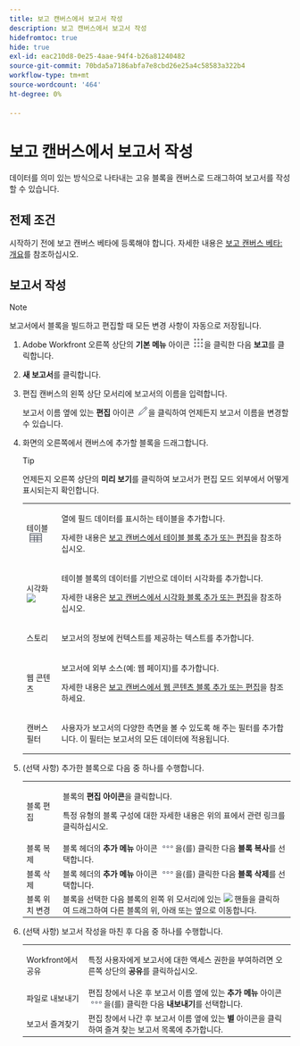 ```yaml
---
title: 보고 캔버스에서 보고서 작성
description: 보고 캔버스에서 보고서 작성
hidefromtoc: true
hide: true
exl-id: eac210d8-0e25-4aae-94f4-b26a81240482
source-git-commit: 70bda5a7186abfa7e8cbd26e25a4c58583a322b4
workflow-type: tm+mt
source-wordcount: '464'
ht-degree: 0%

---
```


# 보고 캔버스에서 보고서 작성

데이터를 의미 있는 방식으로 나타내는 고유 블록을 캔버스로 드래그하여 보고서를 작성할 수 있습니다.

## 전제 조건

시작하기 전에 보고 캔버스 베타에 등록해야 합니다. 자세한 내용은 [보고 캔버스 베타: 개요](/help/quicksilver/product-announcements/betas/canvas-dashboards-beta/reporting-canvas-beta-overview.md)를 참조하십시오.

## 보고서 작성

>[!NOTE]
>
>보고서에서 블록을 빌드하고 편집할 때 모든 변경 사항이 자동으로 저장됩니다.

1. Adobe Workfront 오른쪽 상단의 **기본 메뉴** 아이콘 ![기본 메뉴 아이콘](assets/main-menu-icon.png)을 클릭한 다음 **보고**&#x200B;를 클릭합니다.
1. **새 보고서**&#x200B;를 클릭합니다.
1. 편집 캔버스의 왼쪽 상단 모서리에 보고서의 이름을 입력합니다.

   보고서 이름 옆에 있는 **편집** 아이콘 ![편집 아이콘](assets/edit-icon.png)을 클릭하여 언제든지 보고서 이름을 변경할 수 있습니다.

1. 화면의 오른쪽에서 캔버스에 추가할 블록을 드래그합니다.

   >[!TIP]
   >
   >언제든지 오른쪽 상단의 **미리 보기**&#x200B;를 클릭하여 보고서가 편집 모드 외부에서 어떻게 표시되는지 확인합니다.

   <table style="table-layout:auto"> 
    <col> 
    <col> 
    <tbody> 
     <tr> 
      <td role="rowheader">테이블 <img src="assets/table-icon.png"></td> 
      <td> <p>열에 필드 데이터를 표시하는 테이블을 추가합니다.</p> <p>자세한 내용은 <a href="../../../reports-and-dashboards/reporting-canvas/table-blocks/add-or-edit-report-table.md" class="MCXref xref">보고 캔버스에서 테이블 블록 추가 또는 편집</a>을 참조하십시오.</p> </td> 
     </tr> 
     <tr> 
      <td role="rowheader">시각화 <img src="assets/visualization-icon.png"></td> 
      <td> <p>테이블 블록의 데이터를 기반으로 데이터 시각화를 추가합니다.</p> <p>자세한 내용은 <a href="../../../reports-and-dashboards/reporting-canvas/visualization-blocks/add-or-edit-report-visualization.md" class="MCXref xref">보고 캔버스에서 시각화 블록 추가 또는 편집</a>을 참조하십시오.</p> </td> 
     </tr>
      <tr data-mc-conditions="QuicksilverOrClassic.Draft mode"> 
       <td role="rowheader">스토리</td> 
       <td> <p>보고서의 정보에 컨텍스트를 제공하는 텍스트를 추가합니다.</p> </td> 
      </tr>
     <tr data-mc-conditions=""> 
      <td role="rowheader">웹 콘텐츠</td> 
      <td> <p>보고서에 외부 소스(예: 웹 페이지)를 추가합니다.</p> <p>자세한 내용은 <a href="../../../reports-and-dashboards/reporting-canvas/other-blocks/add-or-edt-web-content-block.md" class="MCXref xref">보고 캔버스에서 웹 콘텐츠 블록 추가 또는 편집</a>을 참조하세요.</p> </td> 
     </tr>
      <tr data-mc-conditions="QuicksilverOrClassic.Draft mode"> 
       <td role="rowheader">캔버스 필터</td> 
       <td> <p>사용자가 보고서의 다양한 측면을 볼 수 있도록 해 주는 필터를 추가합니다. 이 필터는 보고서의 모든 데이터에 적용됩니다.</p> </td> 
      </tr>
    </tbody> 
   </table>

1. (선택 사항) 추가한 블록으로 다음 중 하나를 수행합니다.

   <table style="table-layout:auto"> 
    <col> 
    <col> 
    <tbody> 
     <tr> 
      <td role="rowheader">블록 편집</td> 
      <td> <p>블록의 <strong>편집 아이콘</strong>을 클릭합니다.</p> <p>특정 유형의 블록 구성에 대한 자세한 내용은 위의 표에서 관련 링크를 클릭하십시오.</p> </td> 
     </tr> 
     <tr> 
      <td role="rowheader">블록 복제</td> 
      <td>블록 헤더의 <strong>추가 메뉴</strong> 아이콘 <img src="assets/more-icon.png">을(를) 클릭한 다음 <strong>블록 복사</strong>를 선택합니다.</td> 
     </tr> 
     <tr> 
      <td role="rowheader">블록 삭제</td> 
      <td>블록 헤더의 <strong>추가 메뉴</strong> 아이콘 <img src="assets/more-icon.png">을(를) 클릭한 다음 <strong>블록 삭제</strong>를 선택합니다.</td> 
     </tr> 
     <tr> 
      <td role="rowheader">블록 위치 변경</td> 
      <td> 블록을 선택한 다음 블록의 왼쪽 위 모서리에 있는 <img src="assets/widget-drag-icon.png" style="max-width: 16px;"> 핸들을 클릭하여 드래그하여 다른 블록의 위, 아래 또는 옆으로 이동합니다.</td> 
     </tr> 
    </tbody> 
   </table>

1. (선택 사항) 보고서 작성을 마친 후 다음 중 하나를 수행합니다.

   <table style="table-layout:auto"> 
    <col> 
    <col> 
    <tbody> 
     <tr> 
      <td role="rowheader">Workfront에서 공유</td> 
      <td> <p>특정 사용자에게 보고서에 대한 액세스 권한을 부여하려면 오른쪽 상단의 <strong>공유</strong>를 클릭하십시오.</p> </td> 
     </tr> 
     <tr> 
      <td role="rowheader">파일로 내보내기</td> 
      <td>편집 창에서 나온 후 보고서 이름 옆에 있는 <strong>추가 메뉴</strong> 아이콘 <img src="assets/more-icon.png">을(를) 클릭한 다음 <strong>내보내기</strong>를 선택합니다.</td> 
     </tr> 
     <tr> 
      <td role="rowheader">보고서 즐겨찾기</td> 
      <td>편집 창에서 나간 후 보고서 이름 옆에 있는 <strong>별</strong> 아이콘을 클릭하여 즐겨 찾는 보고서 목록에 추가합니다.</td> 
     </tr> 
    </tbody> 
   </table>
